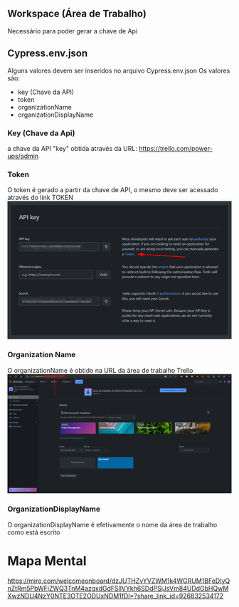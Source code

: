 ## Workspace (Área de Trabalho)
Necessário para poder gerar a chave de Api

## Cypress.env.json
Alguns valores devem ser inseridos no arquivo Cypress.env.json
Os valores são:
- key (Chave da API)
- token
- organizationName
- organizationDisplayName

### Key (Chave da Api)
a chave da API "key" obtida através da URL: https://trello.com/power-ups/admin

### Token
O token é gerado a partir da chave de API, o mesmo deve ser acessado através do link TOKEN
![alt text](images/image.png)

### Organization Name
O organizationName é obtido na URL da área de trabalho Trello
![alt text](images/image2.png)

### OrganizationDisplayName
O organizationDisplayName é efetivamente o nome da área de trabalho como está escrito

# Mapa Mental
https://miro.com/welcomeonboard/dzJUTHZvYVZWM1k4WGRUM1BFeDIyQnZtRm5PbWFjZWQ3TnM4azgxdGdFSllVYkh6SDdPSjJsVm84UDdGbHQwMXwzNDU4NzY0NTE3OTE2ODUxNDM1fDI=?share_link_id=926832534172